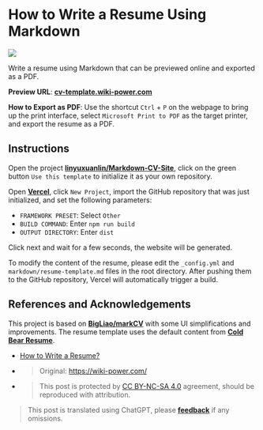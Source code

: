 # How to Write a Resume Using Markdown

![](https://media.wiki-power.com/img/20210318220041.png)

Write a resume using Markdown that can be previewed online and exported as a PDF.

**Preview URL**: [**cv-template.wiki-power.com**](https://cv-template.wiki-power.com/)

**How to Export as PDF**: Use the shortcut `Ctrl` + `P` on the webpage to bring up the print interface, select `Microsoft Print to PDF` as the target printer, and export the resume as a PDF.

## Instructions

Open the project [**linyuxuanlin/Markdown-CV-Site**](https://github.com/linyuxuanlin/Markdown-CV-Site), click on the green button `Use this template` to initialize it as your own repository.

Open [**Vercel**](https://vercel.com/), click `New Project`, import the GitHub repository that was just initialized, and set the following parameters:

- `FRAMEWORK PRESET`: Select `Other`
- `BUILD COMMAND`: Enter `npm run build`
- `OUTPUT DIRECTORY`: Enter `dist`

Click next and wait for a few seconds, the website will be generated.

To modify the content of the resume, please edit the `_config.yml` and `markdown/resume-template.md` files in the root directory. After pushing them to the GitHub repository, Vercel will automatically trigger a build.

## References and Acknowledgements

This project is based on [**BigLiao/markCV**](https://github.com/BigLiao/markCV) with some UI simplifications and improvements. The resume template uses the default content from [**Cold Bear Resume**](https://cv.ftqq.com/).

- [How to Write a Resume?](https://mp.weixin.qq.com/s/P64bm-SBYXyQymfHAR1rqA)
- > Original: <https://wiki-power.com/>
- > This post is protected by [CC BY-NC-SA 4.0](https://creativecommons.org/licenses/by/4.0/deed.en) agreement, should be reproduced with attribution.

> This post is translated using ChatGPT, please [**feedback**](https://github.com/linyuxuanlin/Wiki_MkDocs/issues/new) if any omissions.
